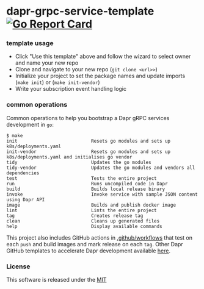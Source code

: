 # dapr-grpc-service-template [![Go Report Card](https://goreportcard.com/badge/github.com/dapr-templates/dapr-grpc-service-template)](https://goreportcard.com/report/github.com/dapr-templates/dapr-grpc-service-template)

### template usage

* Click "Use this template" above and follow the wizard to select owner and name your new repo
* Clone and navigate to your new repo (`git clone <url>>`)
* Initialize your project to set the package names and update imports (`make init`) or (`make init-vendor`)
* Write your subscription event handling logic


### common operations

Common operations to help you bootstrap a Dapr gRPC services development in `go`:

```shell
$ make
init                           Resets go modules and sets up k8s/deployments.yaml
init-vendor                    Resets go modules and sets up k8s/deployments.yaml and initialises go vendor
tidy                           Updates the go modules
tidy-vendor                    Updates the go modules and vendors all dependencies
test                           Tests the entire project
run                            Runs uncompiled code in Dapr
build                          Builds local release binary
invoke                         Invoke service with sample JSON content using Dapr API
image                          Builds and publish docker image
lint                           Lints the entire project
tag                            Creates release tag
clean                          Cleans up generated files
help                           Display available commands
```

This project also includes GitHub actions in [.github/workflows](.github/workflows) that test on each `push` and build images and mark release on each `tag`. Other Dapr GitHub templates to accelerate Dapr development available [here](https://github.com/dapr/go-sdk/tree/master/service).

### License

This software is released under the [MIT](./LICENSE)
